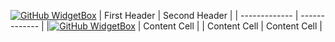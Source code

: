 [![GitHub WidgetBox](https://github-widgetbox.vercel.app/api/profile?username=Frmonako&data=followers,repositories,stars,commits)](https://github.com/sponsors/frmonako)
| First Header  | Second Header |
| ------------- | ------------- |
|[![GitHub WidgetBox](https://github-widgetbox.vercel.app/api/skills?languages=js,php,python,html,css,mysql,lua)](https://github.com/sponsors/frmonako)  | Content Cell  |
| Content Cell  | Content Cell  |


